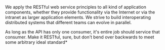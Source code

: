 We apply the RESTful web service principles to all kind of application components, whether they provide functionality via the Internet or via the intranet as larger application elements. We strive to build interoperating distributed systems that different teams can evolve in parallel.

As long as the API has only one consumer, it's entire job should service that consumer. Make it RESTful, sure, but don't bend over backwards to meet some arbitrary ideal standard*
